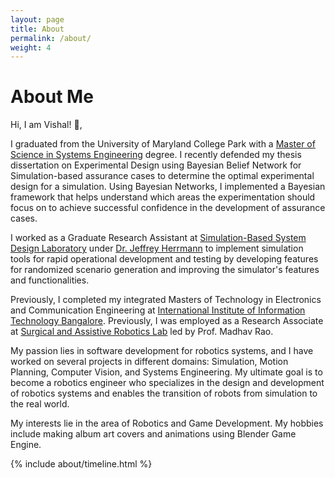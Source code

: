 ```yaml
---
layout: page
title: About
permalink: /about/
weight: 4
---
```


# **About Me**

<!-- Hi I am **{{ site.author.name }}** :wave:,<br> -->
Hi, I am Vishal! :wave:,<br>

I graduated from the University of Maryland College Park with a [Master of Science in Systems Engineering](https://isr.umd.edu/education/msse-degree) degree. I recently defended my thesis dissertation on Experimental Design using Bayesian Belief Network for Simulation-based assurance cases to determine the optimal experimental design for a simulation. Using Bayesian Networks, I implemented a Bayesian framework that helps understand which areas the experimentation should focus on to achieve successful confidence in the development of assurance cases.

I worked as a Graduate Research Assistant at [Simulation-Based System Design Laboratory](https://enme.umd.edu/research/simulation-based-system-design-laboratory) under [Dr. Jeffrey Herrmann](https://enme.umd.edu/clark/faculty/547/Jeffrey-Herrmann) to implement simulation tools for rapid operational development and testing by developing features for randomized scenario generation and improving the simulator's features and functionalities.

Previously, I completed my integrated Masters of Technology in Electronics and Communication Engineering at [International Institute of Information Technology Bangalore](https://www.iiitb.ac.in/). Previously, I was employed as a Research Associate at [Surgical and Assistive Robotics Lab](https://www.iiitb.ac.in/sarl/sarl.html) led by Prof. Madhav Rao.

My passion lies in software development for robotics systems, and I have worked on several projects in different domains: Simulation, Motion Planning, Computer Vision, and Systems Engineering. My ultimate goal is to become a robotics engineer who specializes in the design and development of robotics systems and enables the transition of robots from simulation to the real world.

My interests lie in the area of Robotics and Game Development. My hobbies include making album art covers and animations using Blender Game Engine.

<!-- <div class="row">
{% include about/skills.html title="Programming Skills" source=site.data.programming-skills %}
{% include about/skills.html title="Other Skills" source=site.data.other-skills %}
</div> -->

<div class="row">
{% include about/timeline.html %}
</div>
